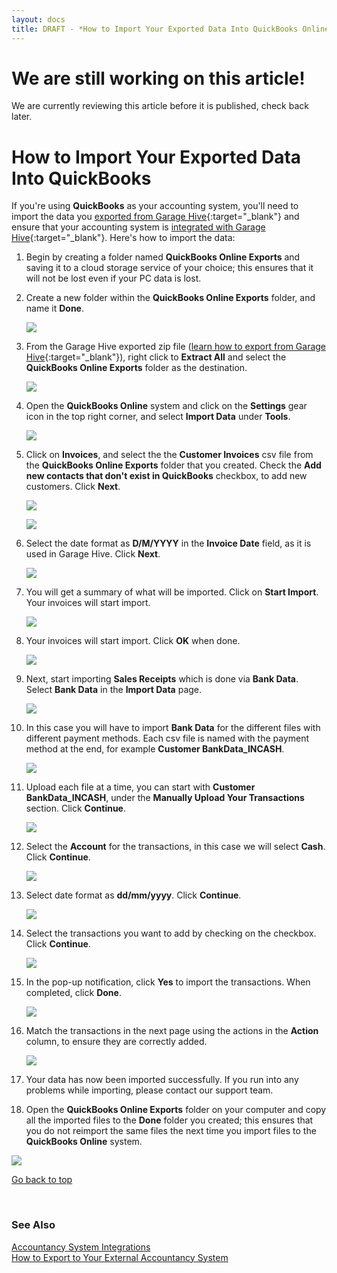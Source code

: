 ```yaml
---
layout: docs
title: DRAFT - *How to Import Your Exported Data Into QuickBooks Online
---
```


<a name="top"></a>

# We are still working on this article!
We are currently reviewing this article before it is published, check back later.

# How to Import Your Exported Data Into QuickBooks
If you're using **QuickBooks** as your accounting system, you'll need to import the data you [exported from Garage Hive](garagehive-finance-accountancy-export.html){:target="_blank"} and ensure that your accounting system is [integrated with Garage Hive](garagehive-quickbooks-online-integration.html){:target="_blank"}. Here's how to import the data:
1. Begin by creating a folder named **QuickBooks Online Exports** and saving it to a cloud storage service of your choice; this ensures that it will not be lost even if your PC data is lost.
1. Create a new folder within the **QuickBooks Online Exports** folder, and name it **Done**.

   ![](media/garagehive-import-exported-data-to-quickbooks-online1.png)

1. From the Garage Hive exported zip file ([learn how to export from Garage Hive](garagehive-finance-accountancy-export.html){:target="_blank"}), right click to **Extract All** and select the **QuickBooks Online Exports** folder as the destination.

   ![](media/garagehive-import-exported-data-to-quickbooks-online2.png)

1. Open the **QuickBooks Online** system and click on the **Settings** gear icon in the top right corner, and select **Import Data** under **Tools**.

   ![](media/garagehive-import-exported-data-to-quickbooks-online3.png)

1. Click on **Invoices**, and select the the **Customer Invoices** csv file from the **QuickBooks Online Exports** folder that you created. Check the **Add new contacts that don't exist in QuickBooks** checkbox, to add new customers. Click **Next**.

   ![](media/garagehive-import-exported-data-to-quickbooks-online4.png)

   ![](media/garagehive-import-exported-data-to-quickbooks-online5.png)

1. Select the date format as **D/M/YYYY** in the **Invoice Date** field, as it is used in Garage Hive. Click **Next**.

   ![](media/garagehive-import-exported-data-to-quickbooks-online6.png)

1. You will get a summary of what will be imported. Click on **Start Import**. Your invoices will start import.

   ![](media/garagehive-import-exported-data-to-quickbooks-online7.png)

1. Your invoices will start import. Click **OK** when done.

   ![](media/garagehive-import-exported-data-to-quickbooks-online8.png)

2. Next, start importing **Sales Receipts** which is done via **Bank Data**. Select **Bank Data** in the **Import Data** page.

   ![](media/garagehive-import-exported-data-to-quickbooks-online9.png)

3. In this case you will have to import **Bank Data** for the different files with different payment methods. Each csv file is named with the payment method at the end, for example **Customer BankData_INCASH**.

   ![](media/garagehive-import-exported-data-to-quickbooks-online10.png)

4. Upload each file at a time, you can start with **Customer BankData_INCASH**, under the **Manually Upload Your Transactions** section. Click **Continue**.

   ![](media/garagehive-import-exported-data-to-quickbooks-online11.png)

5. Select the **Account** for the transactions, in this case we will select **Cash**. Click **Continue**.

   ![](media/garagehive-import-exported-data-to-quickbooks-online12.png)

6. Select date format as **dd/mm/yyyy**. Click **Continue**.
   
   ![](media/garagehive-import-exported-data-to-quickbooks-online13.png)

7. Select the transactions you want to add by checking on the checkbox. Click **Continue**.

   ![](media/garagehive-import-exported-data-to-quickbooks-online14.png)

8. In the pop-up notification, click **Yes** to import the transactions. When completed, click **Done**.

   ![](media/garagehive-import-exported-data-to-quickbooks-online15.png)

9. Match the transactions in the next page using the actions in the **Action** column, to ensure they are correctly added.

   ![](media/garagehive-import-exported-data-to-quickbooks-online16.png)

10. Your data has now been imported successfully. If you run into any problems while importing, please contact our support team.
11. Open the **QuickBooks Online Exports** folder on your computer and copy all the imported files to the **Done** folder you created; this ensures that you do not reimport the same files the next time you import files to the **QuickBooks Online** system.

   ![](media/garagehive-import-exported-data-to-quickbooks-online17.png)

[Go back to top](#top)

<br>

### **See Also**

[Accountancy System Integrations](garagehive-external-accountancy-integration.html) \
[How to Export to Your External Accountancy System](garagehive-finance-accountancy-export.html)